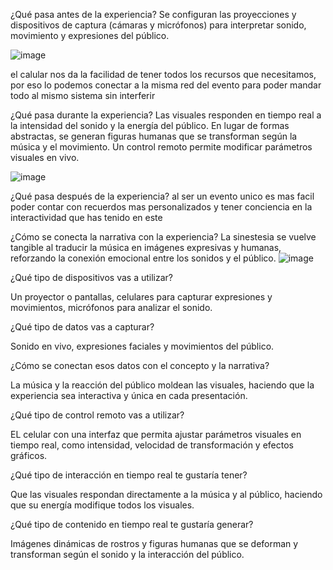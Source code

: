 ¿Qué pasa antes de la experiencia?
Se configuran las proyecciones y dispositivos de captura (cámaras y micrófonos) para interpretar sonido, movimiento y expresiones del público.

![image](https://github.com/user-attachments/assets/7cb40d8b-a45e-4f77-b9be-ab986999d645)

el calular nos da la facilidad de tener todos los recursos que necesitamos, por eso lo podemos conectar a la misma red del evento para poder mandar todo al mismo sistema sin interferir

¿Qué pasa durante la experiencia?
Las visuales responden en tiempo real a la intensidad del sonido y la energía del público. En lugar de formas abstractas, se generan figuras humanas que se transforman según la música y el movimiento. Un control remoto permite modificar parámetros visuales en vivo.

![image](https://github.com/user-attachments/assets/f88adb30-4975-4b22-95a5-c8b29eabea19)

¿Qué pasa después de la experiencia?
al ser un evento unico es mas facil poder contar con recuerdos mas personalizados y tener conciencia en la interactividad que has tenido en este

¿Cómo se conecta la narrativa con la experiencia?
La sinestesia se vuelve tangible al traducir la música en imágenes expresivas y humanas, reforzando la conexión emocional entre los sonidos y el público.
![image](https://github.com/user-attachments/assets/5589e8f6-b698-451a-9c94-b63d403bec9f)


¿Qué tipo de dispositivos vas a utilizar?

Un proyector o pantallas, celulares para capturar expresiones y movimientos, micrófonos para analizar el sonido.

¿Qué tipo de datos vas a capturar?

Sonido en vivo, expresiones faciales y movimientos del público.

¿Cómo se conectan esos datos con el concepto y la narrativa?

La música y la reacción del público moldean las visuales, haciendo que la experiencia sea interactiva y única en cada presentación.

¿Qué tipo de control remoto vas a utilizar?

EL celular con una interfaz que permita ajustar parámetros visuales en tiempo real, como intensidad, velocidad de transformación y efectos gráficos.

¿Qué tipo de interacción en tiempo real te gustaría tener?

Que las visuales respondan directamente a la música y al público, haciendo que su energía modifique todos los visuales.

¿Qué tipo de contenido en tiempo real te gustaría generar?

Imágenes dinámicas de rostros y figuras humanas que se deforman y transforman según el sonido y la interacción del público.
